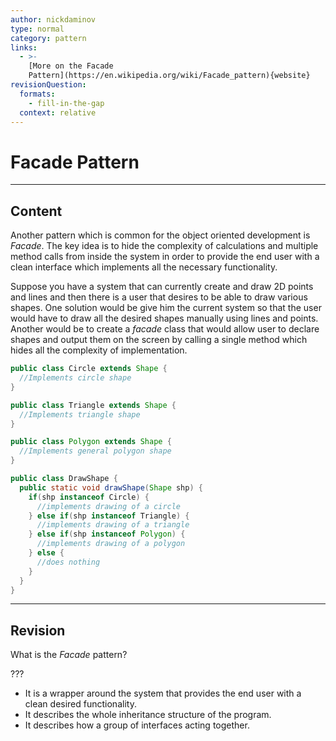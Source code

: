 ```yaml
---
author: nickdaminov
type: normal
category: pattern
links:
  - >-
    [More on the Facade
    Pattern](https://en.wikipedia.org/wiki/Facade_pattern){website}
revisionQuestion:
  formats:
    - fill-in-the-gap
  context: relative
---
```


# Facade Pattern


---

## Content

Another pattern which is common for the object oriented development is *Facade*. The key idea is to hide the complexity of calculations and multiple method calls from inside the system in order to provide the end user with a clean interface which implements all the necessary functionality.

Suppose you have a system that can currently create and draw 2D points and lines and then there is a user that desires to be able to draw various shapes. One solution would be give him the current system so that the user would have to draw all the desired shapes manually using lines and points. Another would be to create a *facade* class that would allow user to declare shapes and output them on the screen by calling a single method which hides all the complexity of implementation.

```java
public class Circle extends Shape {
  //Implements circle shape
}

public class Triangle extends Shape {
  //Implements triangle shape
}

public class Polygon extends Shape {
  //Implements general polygon shape
}

public class DrawShape {
  public static void drawShape(Shape shp) {
    if(shp instanceof Circle) {
      //implements drawing of a circle
    } else if(shp instanceof Triangle) {
      //implements drawing of a triangle
    } else if(shp instanceof Polygon) {
      //implements drawing of a polygon
    } else {
      //does nothing
    }
  }
}
```


---

## Revision

What is the *Facade* pattern?

???

- It is a wrapper around the system that provides the end user with a clean desired functionality.
- It describes the whole inheritance structure of the program.
- It describes how a group of interfaces acting together.
